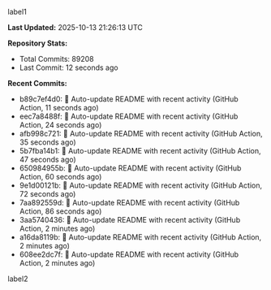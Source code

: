 
label1 
<!-- ACTIVITY_START -->
**Last Updated:** 2025-10-13 21:26:13 UTC

**Repository Stats:**
- Total Commits: 89208
- Last Commit: 12 seconds ago

**Recent Commits:**
- b89c7ef4d0: 🤖 Auto-update README with recent activity (GitHub Action, 11 seconds ago)
- eec7a8488f: 🤖 Auto-update README with recent activity (GitHub Action, 24 seconds ago)
- afb998c721: 🤖 Auto-update README with recent activity (GitHub Action, 35 seconds ago)
- 5b7fba14b1: 🤖 Auto-update README with recent activity (GitHub Action, 47 seconds ago)
- 650984955b: 🤖 Auto-update README with recent activity (GitHub Action, 60 seconds ago)
- 9e1d00121b: 🤖 Auto-update README with recent activity (GitHub Action, 72 seconds ago)
- 7aa892559d: 🤖 Auto-update README with recent activity (GitHub Action, 86 seconds ago)
- 3aa5740436: 🤖 Auto-update README with recent activity (GitHub Action, 2 minutes ago)
- a16da8119b: 🤖 Auto-update README with recent activity (GitHub Action, 2 minutes ago)
- 608ee2dc7f: 🤖 Auto-update README with recent activity (GitHub Action, 2 minutes ago)
<!-- ACTIVITY_END -->

label2
